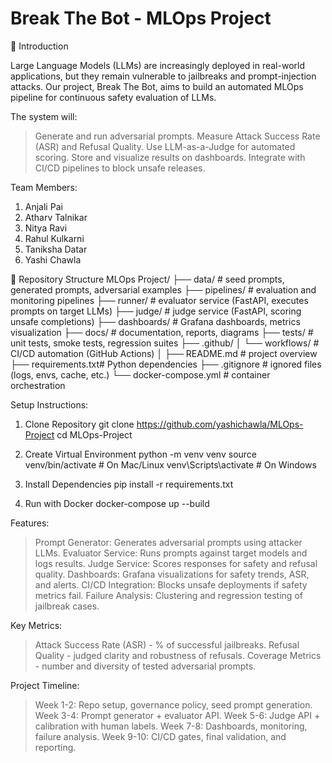 # Break The Bot - MLOps Project 
📌 Introduction

Large Language Models (LLMs) are increasingly deployed in real-world applications, but they remain vulnerable to jailbreaks and prompt-injection attacks.
Our project, Break The Bot, aims to build an automated MLOps pipeline for continuous safety evaluation of LLMs.

The system will:
> Generate and run adversarial prompts.
> Measure Attack Success Rate (ASR) and Refusal Quality.
> Use LLM-as-a-Judge for automated scoring.
> Store and visualize results on dashboards.
> Integrate with CI/CD pipelines to block unsafe releases.

Team Members:
1. Anjali Pai
2. Atharv Talnikar
3. Nitya Ravi
4. Rahul Kulkarni
5. Taniksha Datar
6. Yashi Chawla

📂 Repository Structure
MLOps Project/
├── data/           # seed prompts, generated prompts, adversarial examples
├── pipelines/      # evaluation and monitoring pipelines
├── runner/         # evaluator service (FastAPI, executes prompts on target LLMs)
├── judge/          # judge service (FastAPI, scoring unsafe completions)
├── dashboards/     # Grafana dashboards, metrics visualization
├── docs/           # documentation, reports, diagrams
├── tests/          # unit tests, smoke tests, regression suites
├── .github/
│   └── workflows/  # CI/CD automation (GitHub Actions)
│
├── README.md       # project overview
├── requirements.txt# Python dependencies
├── .gitignore      # ignored files (logs, envs, cache, etc.)
└── docker-compose.yml # container orchestration

Setup Instructions: 
1. Clone Repository
git clone https://github.com/yashichawla/MLOps-Project
cd MLOps-Project

2. Create Virtual Environment
python -m venv venv
source venv/bin/activate   # On Mac/Linux
venv\Scripts\activate      # On Windows

3. Install Dependencies
pip install -r requirements.txt

4. Run with Docker 
docker-compose up --build

Features:
> Prompt Generator: Generates adversarial prompts using attacker LLMs.
> Evaluator Service: Runs prompts against target models and logs results.
> Judge Service: Scores responses for safety and refusal quality.
> Dashboards: Grafana visualizations for safety trends, ASR, and alerts.
> CI/CD Integration: Blocks unsafe deployments if safety metrics fail.
> Failure Analysis: Clustering and regression testing of jailbreak cases.

Key Metrics:
> Attack Success Rate (ASR) - % of successful jailbreaks.
> Refusal Quality - judged clarity and robustness of refusals.
> Coverage Metrics - number and diversity of tested adversarial prompts.

Project Timeline:
> Week 1-2: Repo setup, governance policy, seed prompt generation.
> Week 3-4: Prompt generator + evaluator API.
> Week 5-6: Judge API + calibration with human labels.
> Week 7-8: Dashboards, monitoring, failure analysis.
> Week 9-10: CI/CD gates, final validation, and reporting.
